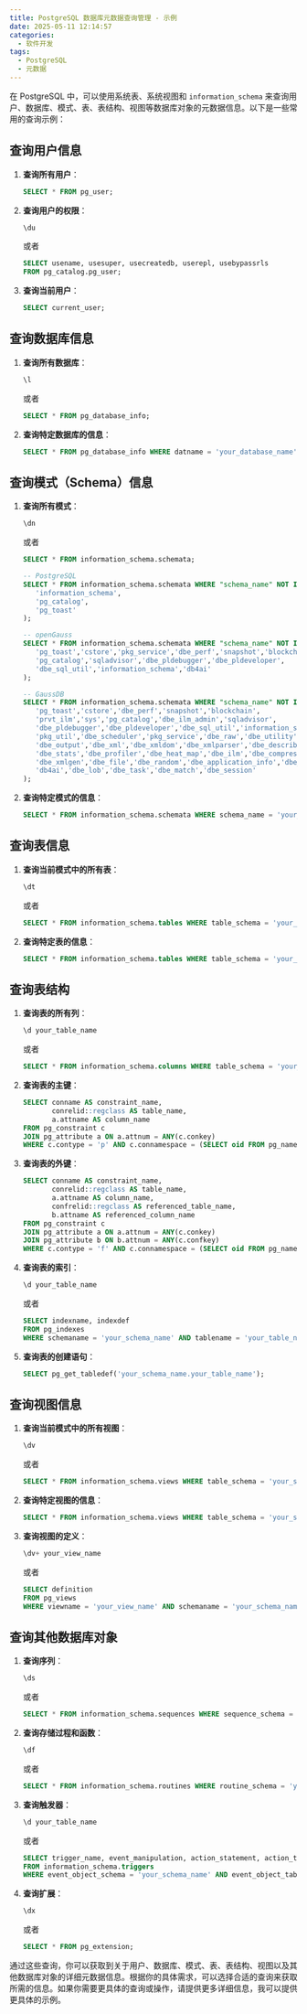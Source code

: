 ```yaml
---
title: PostgreSQL 数据库元数据查询管理 - 示例
date: 2025-05-11 12:14:57
categories:
  - 软件开发
tags:
  - PostgreSQL
  - 元数据
---
```


在 PostgreSQL 中，可以使用系统表、系统视图和 `information_schema` 来查询用户、数据库、模式、表、表结构、视图等数据库对象的元数据信息。以下是一些常用的查询示例：

## 查询用户信息

1. **查询所有用户**：

   ```sql
   SELECT * FROM pg_user;
   ```

2. **查询用户的权限**：

   ```sql
   \du
   ```

   或者

   ```sql
   SELECT usename, usesuper, usecreatedb, userepl, usebypassrls
   FROM pg_catalog.pg_user;
   ```

3. **查询当前用户**：

   ```sql
   SELECT current_user;
   ```

## 查询数据库信息

1. **查询所有数据库**：

   ```sql
   \l
   ```

   或者

   ```sql
   SELECT * FROM pg_database_info;
   ```

2. **查询特定数据库的信息**：

   ```sql
   SELECT * FROM pg_database_info WHERE datname = 'your_database_name';
   ```

## 查询模式（Schema）信息

1. **查询所有模式**：

   ```sql
   \dn
   ```

   或者

   ```sql
   SELECT * FROM information_schema.schemata;

   -- PostgreSQL
   SELECT * FROM information_schema.schemata WHERE "schema_name" NOT IN (
      'information_schema',
      'pg_catalog',
      'pg_toast'
   );

   -- openGauss
   SELECT * FROM information_schema.schemata WHERE "schema_name" NOT IN (
      'pg_toast','cstore','pkg_service','dbe_perf','snapshot','blockchain',
      'pg_catalog','sqladvisor','dbe_pldebugger','dbe_pldeveloper',
      'dbe_sql_util','information_schema','db4ai'
   );

   -- GaussDB
   SELECT * FROM information_schema.schemata WHERE "schema_name" NOT IN (
      'pg_toast','cstore','dbe_perf','snapshot','blockchain',
      'prvt_ilm','sys','pg_catalog','dbe_ilm_admin','sqladvisor',
      'dbe_pldebugger','dbe_pldeveloper','dbe_sql_util','information_schema',
      'pkg_util','dbe_scheduler','pkg_service','dbe_raw','dbe_utility',
      'dbe_output','dbe_xml','dbe_xmldom','dbe_xmlparser','dbe_describe',
      'dbe_stats','dbe_profiler','dbe_heat_map','dbe_ilm','dbe_compression',
      'dbe_xmlgen','dbe_file','dbe_random','dbe_application_info','dbe_sql',
      'db4ai','dbe_lob','dbe_task','dbe_match','dbe_session'
   );
   ```

2. **查询特定模式的信息**：

   ```sql
   SELECT * FROM information_schema.schemata WHERE schema_name = 'your_schema_name';
   ```

## 查询表信息

1. **查询当前模式中的所有表**：

   ```sql
   \dt
   ```

   或者

   ```sql
   SELECT * FROM information_schema.tables WHERE table_schema = 'your_schema_name' AND table_type = 'BASE TABLE';
   ```

2. **查询特定表的信息**：

   ```sql
   SELECT * FROM information_schema.tables WHERE table_schema = 'your_schema_name' AND table_name = 'your_table_name';
   ```

## 查询表结构

1. **查询表的所有列**：

   ```sql
   \d your_table_name
   ```

   或者

   ```sql
   SELECT * FROM information_schema.columns WHERE table_schema = 'your_schema_name' AND table_name = 'your_table_name';
   ```

2. **查询表的主键**：

   ```sql
   SELECT conname AS constraint_name,
          conrelid::regclass AS table_name,
          a.attname AS column_name
   FROM pg_constraint c
   JOIN pg_attribute a ON a.attnum = ANY(c.conkey)
   WHERE c.contype = 'p' AND c.connamespace = (SELECT oid FROM pg_namespace WHERE nspname = 'your_schema_name') AND c.conrelid = (SELECT oid FROM pg_class WHERE relname = 'your_table_name');
   ```

3. **查询表的外键**：

   ```sql
   SELECT conname AS constraint_name,
          conrelid::regclass AS table_name,
          a.attname AS column_name,
          confrelid::regclass AS referenced_table_name,
          b.attname AS referenced_column_name
   FROM pg_constraint c
   JOIN pg_attribute a ON a.attnum = ANY(c.conkey)
   JOIN pg_attribute b ON b.attnum = ANY(c.confkey)
   WHERE c.contype = 'f' AND c.connamespace = (SELECT oid FROM pg_namespace WHERE nspname = 'your_schema_name') AND c.conrelid = (SELECT oid FROM pg_class WHERE relname = 'your_table_name');
   ```

4. **查询表的索引**：

   ```sql
   \d your_table_name
   ```

   或者

   ```sql
   SELECT indexname, indexdef
   FROM pg_indexes
   WHERE schemaname = 'your_schema_name' AND tablename = 'your_table_name';
   ```

5. **查询表的创建语句**：

   ```sql
   SELECT pg_get_tabledef('your_schema_name.your_table_name');
   ```

## 查询视图信息

1. **查询当前模式中的所有视图**：

   ```sql
   \dv
   ```

   或者

   ```sql
   SELECT * FROM information_schema.views WHERE table_schema = 'your_schema_name';
   ```

2. **查询特定视图的信息**：

   ```sql
   SELECT * FROM information_schema.views WHERE table_schema = 'your_schema_name' AND table_name = 'your_view_name';
   ```

3. **查询视图的定义**：

   ```sql
   \dv+ your_view_name
   ```

   或者

   ```sql
   SELECT definition
   FROM pg_views
   WHERE viewname = 'your_view_name' AND schemaname = 'your_schema_name';
   ```

## 查询其他数据库对象

1. **查询序列**：

   ```sql
   \ds
   ```

   或者

   ```sql
   SELECT * FROM information_schema.sequences WHERE sequence_schema = 'your_schema_name';
   ```

2. **查询存储过程和函数**：

   ```sql
   \df
   ```

   或者

   ```sql
   SELECT * FROM information_schema.routines WHERE routine_schema = 'your_schema_name';
   ```

3. **查询触发器**：

   ```sql
   \d your_table_name
   ```

   或者

   ```sql
   SELECT trigger_name, event_manipulation, action_statement, action_timing, is_enabled
   FROM information_schema.triggers
   WHERE event_object_schema = 'your_schema_name' AND event_object_table = 'your_table_name';
   ```

4. **查询扩展**：

   ```sql
   \dx
   ```

   或者

   ```sql
   SELECT * FROM pg_extension;
   ```

通过这些查询，你可以获取到关于用户、数据库、模式、表、表结构、视图以及其他数据库对象的详细元数据信息。根据你的具体需求，可以选择合适的查询来获取所需的信息。如果你需要更具体的查询或操作，请提供更多详细信息，我可以提供更具体的示例。
